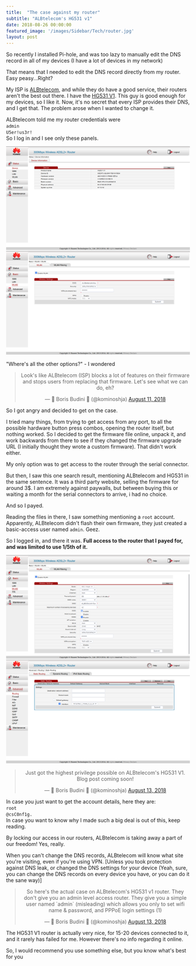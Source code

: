 ```yaml
---
title:  "The case against my router"
subtitle: "ALBtelecom's HG531 v1"
date: 2018-08-26 00:00:00
featured_image: '/images/Sidebar/Tech/router.jpg'
layout: post
---
```


So recently I installed Pi-hole, and was too lazy to manually edit the DNS record in all of my devices (I have a lot of devices in my network)

That means that I needed to edit the DNS record directly from my router. Easy peasy...Right?

My ISP is [ALBtelecom](https://www.albtelecom.al), and while they do have a good service, their routers aren't the best out there. I have the [HG531 V1](https://consumer.huawei.com/eg-en/support/smart-home/hg531-v1-10/). This guy is good enough for my devices, so I like it.
Now, it's no secret that every ISP provides their DNS, and I get that.
The problem arose when I wanted to change it.

ALBtelecom told me my router credentials were
<br />`admin`<br />`U5er!us3r!`<br />
So I log in and I see only these panels.

<div class="gallery" data-columns="2">
	<img src="/images/Tech/router/admin1.png">
	<img src="/images/Tech/router/admin2.png">
</div>

"Where's all the other options?" - I wondered
<center><blockquote class="twitter-tweet" data-lang="en"><p lang="en" dir="ltr">Look&#39;s like ALBtelecom (ISP) blocks a lot of features on their firmware and stops users from replacing that firmware. Let&#39;s see what we can do, eh?</p>&mdash; 👾 Boris Budini 👾 (@kominoshja) <a href="https://twitter.com/kominoshja/status/1028427917792096257?ref_src=twsrc%5Etfw">August 11, 2018</a></blockquote><script async src="https://platform.twitter.com/widgets.js" charset="utf-8"></script></center>
So I got angry and decided to get on the case.


I tried many things, from trying to get access from any port, to all the possible hardware button press combos, opening the router itself, but nothing worked. So I decided to get the firmware file online, unpack it, and work backwards from there to see if they changed the firmware upgrade URL (I initially thought they wrote a custom firmware). That didn't work either.

My only option was to get access to the router through the serial connector.

But then, I saw this one search result, mentioning ALBtelecom and HG531 in the same sentence.
It was a third party website, selling the firmware for around 3$. I am extremely against paywalls, but between buying this or waiting a month for the serial connectors to arrive, i had no choice.

And so I payed.

Reading the files in there, I saw something mentioning a `root` account.  Apparently, ALBtelecom didn't flash their own firmware, they just created a basic-access user named `admin`. Geez.

So I logged in, and there it was. **Full access to the router that I payed for, and was limited to use 1/5th of it.**

<div class="gallery" data-columns="2">
	<img src="/images/Tech/router/root1.png">
	<img src="/images/Tech/router/root2.png">
</div>

<center><blockquote class="twitter-tweet" data-lang="en"><p lang="en" dir="ltr">Just got the highest privilege possible on ALBtelecom&#39;s HG531 V1. Blog post coming soon!</p>&mdash; 👾 Boris Budini 👾 (@kominoshja) <a href="https://twitter.com/kominoshja/status/1028949947251609600?ref_src=twsrc%5Etfw">August 13, 2018</a></blockquote><script async src="https://platform.twitter.com/widgets.js" charset="utf-8"></script></center>

In case you just want to get the account details, here they are:
<br />`root`<br />`@csC0nf1g.`<br />
In case you want to know why I made such a big deal is out of this, keep reading.

By locking our access in our routers, ALBtelecom is taking away a part of our freedom!
Yes, really.

When you can't change the DNS records, ALBtelecom will know what site you're visiting, even if you're using VPN. [Unless you took protection against DNS leak, or changed the DNS settings for your device (Yeah, sure, you can change the DNS records on every device you have, or you can do it the sane way)]

<center><blockquote class="twitter-tweet" data-lang="en"><p lang="en" dir="ltr">So here&#39;s the actual case on ALBtelecom&#39;s HG531 v1 router. They don&#39;t give you an admin level access router. They give you a simple user named `admin` (misleading) which allows you only to set wifi name &amp; password, and PPPoE login settings (1)</p>&mdash; 👾 Boris Budini 👾 (@kominoshja) <a href="https://twitter.com/kominoshja/status/1029015232801398784?ref_src=twsrc%5Etfw">August 13, 2018</a></blockquote><script async src="https://platform.twitter.com/widgets.js" charset="utf-8"></script></center>

The HG531 V1 router is actually very nice, for 15-20 devices connected to it, and it rarely has failed for me. However there's no info regarding it online.

So, I would recommend you use something else, but you know what's best for you
